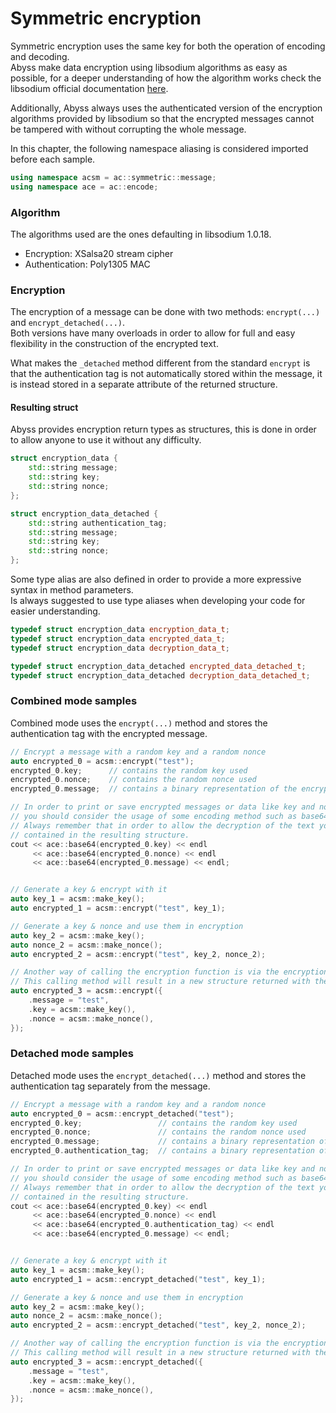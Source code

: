 # Symmetric encryption

Symmetric encryption uses the same key for both the operation of encoding and decoding.\
Abyss make data encryption using libsodium algorithms as easy as possible, for a deeper understanding of how the 
algorithm works check the libsodium official documentation 
[here](https://doc.libsodium.org/secret-key\_cryptography/secretbox#algorithm-details).

Additionally, Abyss always uses the authenticated version of the encryption algorithms provided by libsodium so that the 
encrypted messages cannot be tampered with without corrupting the whole message.

In this chapter, the following namespace aliasing is considered imported before each sample.

```cpp
using namespace acsm = ac::symmetric::message;
using namespace ace = ac::encode;
```

### Algorithm

The algorithms used are the ones defaulting in libsodium 1.0.18.

* Encryption: XSalsa20 stream cipher
* Authentication: Poly1305 MAC

### Encryption

The encryption of a message can be done with two methods: `encrypt(...)` and `encrypt_detached(...)`.\
Both versions have many overloads in order to allow for full and easy flexibility in the construction of the encrypted 
text.

What makes the  `_detached` method different from the standard `encrypt` is that the authentication tag is not 
automatically stored within the message, it is instead stored in a separate attribute of the returned structure.

#### Resulting struct

Abyss provides encryption return types as structures, this is done in order to allow anyone to use it without any 
difficulty.

```cpp
struct encryption_data {
    std::string message;
    std::string key;
    std::string nonce;
};

struct encryption_data_detached {
    std::string authentication_tag;
    std::string message;
    std::string key;
    std::string nonce;
};
```

Some type alias are also defined in order to provide a more expressive syntax in method parameters.\
Is always suggested to use type aliases when developing your code for easier understanding.
```cpp
typedef struct encryption_data encryption_data_t;
typedef struct encryption_data encrypted_data_t;
typedef struct encryption_data decryption_data_t;

typedef struct encryption_data_detached encrypted_data_detached_t;
typedef struct encryption_data_detached decryption_data_detached_t;
```

### Combined mode samples
Combined mode uses the `encrypt(...)` method and stores the authentication tag with the encrypted message.
```cpp
// Encrypt a message with a random key and a random nonce
auto encrypted_0 = acsm::encrypt("test");
encrypted_0.key;      // contains the random key used
encrypted_0.nonce;    // contains the random nonce used
encrypted_0.message;  // contains a binary representation of the encrypted message

// In order to print or save encrypted messages or data like key and nonce
// you should consider the usage of some encoding method such as base64.
// Always remember that in order to allow the decryption of the text you need all the data 
// contained in the resulting structure.
cout << ace::base64(encrypted_0.key) << endl
     << ace::base64(encrypted_0.nonce) << endl
     << ace::base64(encrypted_0.message) << endl;


// Generate a key & encrypt with it
auto key_1 = acsm::make_key();
auto encrypted_1 = acsm::encrypt("test", key_1);

// Generate a key & nonce and use them in encryption
auto key_2 = acsm::make_key();
auto nonce_2 = acsm::make_nonce();
auto encrypted_2 = acsm::encrypt("test", key_2, nonce_2);

// Another way of calling the encryption function is via the encryption_data_t struct.
// This calling method will result in a new structure returned with the message encrypted
auto encrypted_3 = acsm::encrypt({
    .message = "test",
    .key = acsm::make_key(),
    .nonce = acsm::make_nonce(),
});
```

### Detached mode samples
Detached mode uses the `encrypt_detached(...)` method and stores the authentication tag separately from the message.
```cpp
// Encrypt a message with a random key and a random nonce
auto encrypted_0 = acsm::encrypt_detached("test");
encrypted_0.key;                 // contains the random key used
encrypted_0.nonce;               // contains the random nonce used
encrypted_0.message;             // contains a binary representation of the encrypted message
encrypted_0.authentication_tag;  // contains a binary representation of the authentication tag

// In order to print or save encrypted messages or data like key and nonce
// you should consider the usage of some encoding method such as base64.
// Always remember that in order to allow the decryption of the text you need all the data 
// contained in the resulting structure.
cout << ace::base64(encrypted_0.key) << endl
     << ace::base64(encrypted_0.nonce) << endl
     << ace::base64(encrypted_0.authentication_tag) << endl
     << ace::base64(encrypted_0.message) << endl;


// Generate a key & encrypt with it
auto key_1 = acsm::make_key();
auto encrypted_1 = acsm::encrypt_detached("test", key_1);

// Generate a key & nonce and use them in encryption
auto key_2 = acsm::make_key();
auto nonce_2 = acsm::make_nonce();
auto encrypted_2 = acsm::encrypt_detached("test", key_2, nonce_2);

// Another way of calling the encryption function is via the encryption_data_t struct.
// This calling method will result in a new structure returned with the message encrypted
auto encrypted_3 = acsm::encrypt_detached({
    .message = "test",
    .key = acsm::make_key(),
    .nonce = acsm::make_nonce(),
});
```